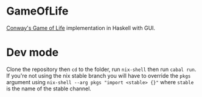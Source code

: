 # GameOfLife
[Conway's Game of Life](https://en.wikipedia.org/wiki/Conway%27s_Game_of_Life) implementation in Haskell with GUI.

# Dev mode
Clone the repository then `cd` to the folder, run `nix-shell` then run `cabal run`. If you're not using the nix stable branch you will have to override
the `pkgs` argument using `nix-shell --arg pkgs "import <stable> {}"` where `stable` is the name of the stable channel.
